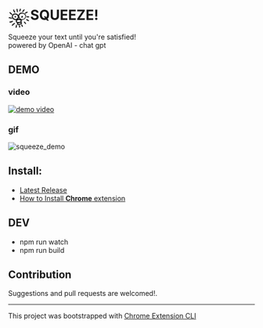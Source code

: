 # <img src="public/icons/icon_48.png" width="45" align="left"> SQUEEZE!

Squeeze your text until you're satisfied!
<br>
powered by OpenAI - chat gpt

## DEMO
### video
[![demo video](http://img.youtube.com/vi/9usptKa-7fI/0.jpg)](https://youtu.be/9usptKa-7fI?t=0s)
### gif
![squeeze_demo](https://user-images.githubusercontent.com/63776725/232964794-2e31b0c6-0e6e-4a8f-9b35-88b919a16836.gif)


## Install:
- [Latest Release](https://github.com/kanghohyeong/squeeze/releases/tag/release_230419)
- [How to Install **Chrome** extension](https://developer.chrome.com/docs/extensions/mv3/getstarted/development-basics/#load-unpacked)

## DEV
- npm run watch
- npm run build

## Contribution

Suggestions and pull requests are welcomed!.

---

This project was bootstrapped with [Chrome Extension CLI](https://github.com/dutiyesh/chrome-extension-cli)


